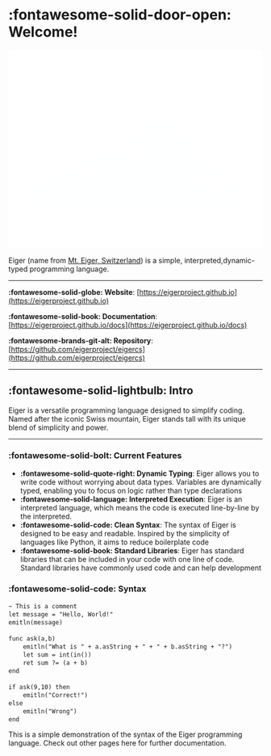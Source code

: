 # __:fontawesome-solid-door-open: Welcome!__

<img alt="Eigerlang logo" src="../logo.png" id = "main-logo-ei">

Eiger (name from [Mt. Eiger, Switzerland](https://en.wikipedia.org/wiki/Eiger)) is a simple, interpreted,dynamic-typed programming language.

---

__:fontawesome-solid-globe: Website__: [https://eigerproject.github.io](https://eigerproject.github.io)

__:fontawesome-solid-book: Documentation__: [https://eigerproject.github.io/docs](https://eigerproject.github.io/docs)

__:fontawesome-brands-git-alt: Repository__: [https://github.com/eigerproject/eigercs](https://github.com/eigerproject/eigercs)

---

## __:fontawesome-solid-lightbulb: Intro__
Eiger is a versatile programming language designed to simplify coding. Named after the iconic Swiss mountain, Eiger stands tall with its unique blend of simplicity and power.

--- 

### __:fontawesome-solid-bolt: Current Features__

- __:fontawesome-solid-quote-right: Dynamic Typing__: Eiger allows you to write code without worrying about data types. Variables are dynamically typed, enabling you to focus on logic rather than type declarations
- __:fontawesome-solid-language: Interpreted Execution__: Eiger is an interpreted language, which means the code is executed line-by-line by the interpreted.
- __:fontawesome-solid-code: Clean Syntax__: The syntax of Eiger is designed to be easy and readable. Inspired by the simplicity of languages like Python, it aims to reduce boilerplate code
- __:fontawesome-solid-book: Standard Libraries__: Eiger has standard libraries that can be included in your code with one line of code. Standard libraries have commonly used code and can help development

### __:fontawesome-solid-code: Syntax__
```eiger
~ This is a comment
let message = "Hello, World!"
emitln(message)

func ask(a,b)
    emitln("What is " + a.asString + " + " + b.asString + "?")
    let sum = int(in())
    ret sum ?= (a + b)
end

if ask(9,10) then
    emitln("Correct!")
else
    emitln("Wrong")
end
```
This is a simple demonstration of the syntax of the Eiger programming language. Check out other pages here for further documentation.